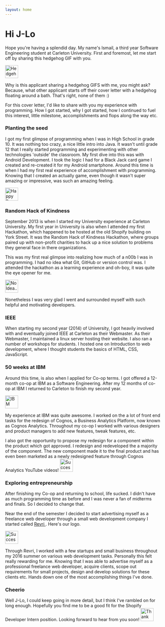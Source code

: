 ```yaml
---
layout: home
---
```

# Hi J-Lo

Hope you're having a splendid day. My name's Ismail, a third year Software Engineering student at Carleton University. First and foremost, let me start off by sharing this hedgehog GIF with you.


<img src="https://media.giphy.com/media/3xz2BCohVTd7h2Kvfi/giphy.gif" alt="Hedgehog" height="42" width="42">


Why is this applicant sharing a hedgehog GIFS with me, you might ask? Because, what other applicant starts off their cover letter with a hedgehog floating around a bath. That's right, none of them :)


For this cover letter, I'd like to share with you my experience with programming. How I got started, why I got started, how I continued to fuel this interest, little milestone, accomplishments and flops along the way etc.

### Planting the seed
I got my first glimpse of programming when I was in High School in grade 10. It was nothing too crazy, a nice little intro into Java. It wasn't until grade 12 that I really started programming and experimenting with other technologies 'outside' the classroom. My first dive into this was with Android Development. I took the logic I had for a Black Jack card game I created and re-created it for my Android smartphone. Around this time is when I had my first real experience of accomplishment with programming. Knowing that I created an actually game, even though it wasn't super amazing or impressive, was such an amazing feeling.

<img src="http://i.giphy.com/26uf2UQnd5JSci9DW.giff" alt="Happy Dance" height="42" width="42">

### Random Hack of Kindness
September 2013 is when I started my University experience at Carleton University. My first year in University is also when I attended my first Hackathon, which happened to be hosted at the old Shopify building on York Street. It was the Random Hack of Kindness Hackathon, where groups paired up with non-profit charities to hack up a nice solution to problems they general face in there organizations.

This was my first real glimpse into realizing how much of a n00b I was in programming. I had no idea what Git, GitHub or version control was. I attended the hackathon as a learning experience and oh-boy, it was quite the eye opener for me.

<img src="http://i.giphy.com/rAm0u2k17rM3e.gif" alt="No Idea..." height="42" width="42">


Nonetheless I was very glad I went and surrounded myself with such helpful and motivating developers.

### IEEE
When starting my second year (2014) of University, I got heavily involved with and eventually joined IEEE at Carleton as their Webmaster. As their Webmaster, I maintained a linux server hosting their website. I also ran a number of workshops for students. I hosted one on Introduction to web development, where I thought students the basics of HTML, CSS, JavaScript.

### 50 weeks at IBM
Around this time, is also when I applied for Co-op terms. I got offered a 12-month co-op at IBM as a Software Engineering. After my 12 months of co-op at IBM I returned to Carleton to finish my second year.

<img src="http://i.giphy.com/ZwLTpUeYVJ0fS.gif" alt="IBM" height="42" width="42">

My experience at IBM was quite awesome. I worked on the a lot of front end tasks for the redesign of Cognos, a Business Analytics Platform, now known as Cognos Analytics. Throughout my co-op I worked with various designers and product managers to add new features, tweak features, etc.

I also got the opportunity to propose my redesign for a component within the product which got approved. I redesign and redeveloped the a majority of the component. The new component made it to the final product and has even been marketed as a newly redesigned feature through Cognos Analytics YouTube videos!
<img src="http://i.giphy.com/102h4wsmCG2s12.gif" alt="Success" height="42" width="42">

### Exploring entrepreneurship
After finishing my Co-op and returning to school, life sucked. I didn't have as much programming time as before and I was never a fan of midterms and finals. So I decided to change that.

Near the end of the semester I decided to start advertising myself as a freelance web developer through a small web development company I started called <a href="http://www.revri.ca"> Revri </a>. Here's our logo.

<a href="http://www.revri.ca"> <img src="https://pbs.twimg.com/profile_images/717147250732961794/nHuUGgct.jpg" alt="Success" height="42" width="42"> </a>

Through Revri, I worked with a few startups and small business throughout my 2016 summer on various web development tasks. Personally this felt really rewarding for me. Knowing that I was able to advertise myself as a professional freelance web developer, acquire clients, scope out requirements for small projects, design and develop solutions for these clients etc. Hands down one of the most accomplishing things I've done.

### Cheerio 
Well J-Lo, I could keep going in more detail, but I think I've rambled on for long enough. Hopefully you find me to be a good fit for the Shopify Developer Intern position. Looking forward to hear from you soon!
<img src="http://i.giphy.com/KDywx24YXcY9i.gif" alt="Thank you" height="42" width="42">
